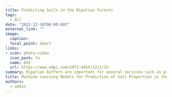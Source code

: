 ```yaml
---
title: Predicting Soils in the Riparian Forests
tags:
  - All
date: "2022-12-10T00:00:00Z"
external_link: ""
image:
  caption: 
  focal_point: Smart
links:
- icon: photo-video
  icon_pack: fa
  name: DOI
  url: https://www.mdpi.com/2073-445X/12/1/32
summary: Riparian buffers are important for several services such as providing high water quality, nutrient recycling, and buffering agricultural production. Accordingly, in this research, we used machine learning to predict soil properties in the forests.
title: Machine Learning Models for Prediction of Soil Properties in the Riparian Forests
authors: 
  - admin
---
```


